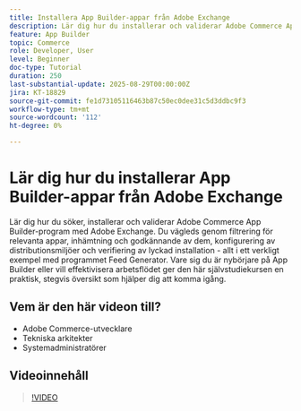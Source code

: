```yaml
---
title: Installera App Builder-appar från Adobe Exchange
description: Lär dig hur du installerar och validerar Adobe Commerce App Builder-appar med Adobe Exchange.
feature: App Builder
topic: Commerce
role: Developer, User
level: Beginner
doc-type: Tutorial
duration: 250
last-substantial-update: 2025-08-29T00:00:00Z
jira: KT-18829
source-git-commit: fe1d73105116463b87c50ec0dee31c5d3ddbc9f3
workflow-type: tm+mt
source-wordcount: '112'
ht-degree: 0%

---
```



# Lär dig hur du installerar App Builder-appar från Adobe Exchange

Lär dig hur du söker, installerar och validerar Adobe Commerce App Builder-program med Adobe Exchange. Du vägleds genom filtrering för relevanta appar, inhämtning och godkännande av dem, konfigurering av distributionsmiljöer och verifiering av lyckad installation - allt i ett verkligt exempel med programmet Feed Generator. Vare sig du är nybörjare på App Builder eller vill effektivisera arbetsflödet ger den här självstudiekursen en praktisk, stegvis översikt som hjälper dig att komma igång.


## Vem är den här videon till?

- Adobe Commerce-utvecklare
- Tekniska arkitekter
- Systemadministratörer

## Videoinnehåll

>[!VIDEO](https://video.tv.adobe.com/v/3471528/?learn=on&enablevpops&captions=swe)

